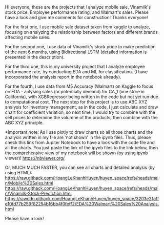Hi everyone, these are the projects that I analyze mobile sale, Vinamilk's stock price, Employee performance rating, and Walmart's sales. Please have a look and give me comments for construction! Thanks everyone!

For the first one, I use mobile sale dataset taken from kaggle to analyze, focusing on analyzing the relationship between factors and different brands affecting mobile sales.

For the second one, I use data of Vinamilk's stock price to make prediction of the next 6 months, using Bidirectional LSTM (detailed information is presented in the description).

For the third one, this is my university project that I analyze employee performance rate, by conducting EDA and ML for classification. (I have incorporated the analysis report in the notebook already). 

For the fourth, I use data from M5 Accuracy (Walmart) on Kaggle to focus on EDA - anlysing sales (or potentially demand) for CA_1 (one store in California), with XGBRegressor being written in the code but not yet run due to computational cost. The next step for this project is to use ABC XYZ analysis for inventory management, as in the code, I just calculate and draw chart for coefficient variation, so next time, I would try to combine with the sell prices to determine the volumne of the products, then combine with the ABC XYZ principle.


*Important note: As I use plotly to draw charts so all those charts and the analysis written in my file are 'not shown' in the ipynb files. Thus, please check this link from Jupiter Notebook to have a look with the code file and all the charts. 
You just paste the link of the ipynb files to the link below, then the comprehensive view of my notebook will be shown (by using ipynb viewer)! 
https://nbviewer.org/ 

Or, MUCH MUCH FASTER, you can see all charts and detailed analysis (by using HTML): 
https://raw.githack.com/HoangLeKhanhHuyen/huyen_space/refs/heads/main/Mobile%20Sales.html
https://raw.githack.com/HoangLeKhanhHuyen/huyen_space/refs/heads/main/Vinamilk-Stock-Prediction.html
https://rawcdn.githack.com/HoangLeKhanhHuyen/huyen_space/3203e21a1fe10fd77b259f82254b16bb4f0feff2/EDA%20Walmart%20Sales%20Analysis.html

Please have a look!

